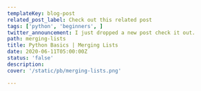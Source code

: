 ```yaml
---
templateKey: blog-post
related_post_label: Check out this related post
tags: ['python', 'beginners', ]
twitter_announcement: I just dropped a new post check it out.
path: merging-lists
title: Python Basics | Merging Lists
date: 2020-06-11T05:00:00Z
status: 'false'
description:
cover: '/static/pb/merging-lists.png'

---
```


<!--
<p style='text-align: center'>
<a href='https://waylonwalker.com/blog/merging-lists'>
  <img
    style='width:500px; max-width:80%; margin: auto;'
    src="https://waylonwalker.com/merging-lists.png"
    alt="Read more from the Python Basics | Merging Lists article"
  />
  </a>
</p>

-->
